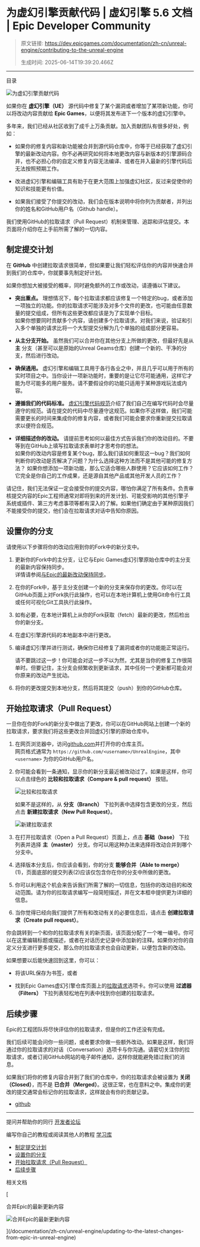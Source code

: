 # 为虚幻引擎贡献代码 | 虚幻引擎 5.6 文档 | Epic Developer Community

> 原文链接: https://dev.epicgames.com/documentation/zh-cn/unreal-engine/contributing-to-the-unreal-engine
> 
> 生成时间: 2025-06-14T19:39:20.466Z

---

目录

![为虚幻引擎贡献代码](https://dev.epicgames.com/community/api/documentation/image/eeddab35-49e5-426e-9c54-9735870861a5?resizing_type=fill&width=1920&height=335)

如果你在 **虚幻引擎（UE）** 源代码中修复了某个漏洞或者增加了某项新功能，你可以将改动内容贡献给 **Epic Games**，以便将其发布进下一个版本的虚幻引擎中。

多年来，我们已经从社区收到了成千上万条贡献。加入贡献团队有很多好处，例如：

-   如果你的修复内容和新功能被合并到源代码仓库中，你等于已经获取了虚幻引擎的最新改动内容。你不必再研究如何将本地更改内容与新版本的引擎源码合并，也不必担心你的自定义修复内容无法编译、或者在并入最新的引擎代码后无法按照预期工作。
    
-   改进虚幻引擎和编辑工具有助于在更大范围上加强虚幻社区，反过来促使你的知识和技能更有价值。
    
-   如果我们接受了你提交的改动，我们会在版本说明中将你列为贡献者，并列出你的姓名和GitHub用户名（Github handle）。
    

我们使用GitHub的拉取请求（Pull Request）机制来管理、追踪和评估提交。本页面将介绍你在上手前所需了解的一切内容。

## 制定提交计划

在 **GitHub** 中创建拉取请求很简单，但如果要让我们轻松评估你的内容并快速合并到我们的仓库中，你就要事先制定好计划。

如果你想加大被接受的概率，同时避免额外的工作或改动，请遵循以下建议。

-   **突出重点。** 理想情况下，每个拉取请求都应该修复一个特定的bug，或者添加一项独立的功能。你的拉取请求可能涉及对多个文件的更改，也可能由任意数量的提交组成，但所有这些更改都应该是为了实现单个目标。  
    如果你想要同时贡献多个内容，请创建多个拉取请求。对我们来说，验证和引入多个单独的请求比将一个大型提交分解为几个单独的组成部分更容易。
    
-   **从主分支开始。** 虽然我们可以合并你在其他分支上所做的更改，但最好先是从 **主** 分支（甚至可以是原始的Unreal Geams仓库）创建一个新的、干净的分支，然后进行改动。
    
-   **确保通用。** 虚幻引擎和编辑工具用于各行各业之中，并且几乎可以用于所有的实时项目之中。当你设计一项新功能时，重要的是让它尽可能通用，这样它才能为尽可能多的用户服务。请不要假设你的功能只适用于某种游戏玩法或内容。
    
-   **遵循我们的代码标准。** [虚幻引擎代码规范](/documentation/zh-cn/unreal-engine/epic-cplusplus-coding-standard-for-unreal-engine)介绍了我们自己在编写代码时会尽量遵守的规范。请在提交的代码中尽量遵守这规范。如果你不这样做，我们可能需要更长的时间来集成你的修复内容，或者我们可能会要求你重新提交拉取请求以便符合规范。
    
-   **详细描述你的改动。** 请提前思考如何以最佳方式告诉我们你的改动目的。不要等到在GitHub上填写拉取请求表单时才思考你的想法。  
    如果你的改动内容是修复某个bug，那么我们该如何重现这一bug？我们如何判断你的改动是否解决了问题？为什么选择这种方法而不是其他可能的修复方法？ 如果你想添加一项新功能，那么它适合哪些人群使用？它应该如何工作？它完全是你自己的工作成果，还是源自其他产品或其他开发人员的工作？ 
    

请记住，我们无法保证一定会接受你的提交内容，哪怕你满足了所有条件。负责审核提交内容的Epic工程师通常对即将到来的开发计划、可能受影响的其他引擎子系统或插件、第三方考虑事项等都有深入的了解。如果他们确定由于某种原因我们不能接受你的提交，他们会在拉取请求对话中告知你原因。

## 设置你的分支

请使用以下步骤将你的改动应用到你的Fork中的新分支中。

1.  更新你的Fork中的主分支，让它与Epic Games虚幻引擎原始仓库中的主分支的最新内容保持同步。  
    详情请参阅[与Epic的最新改动保持同步](/documentation/zh-cn/unreal-engine/updating-to-the-latest-changes-from-epic-in-unreal-engine)。
    
2.  在你的Fork中，基于主分支创建一个新的分支来保存你的更改。你可以在GitHub页面上对Fork执行此操作，也可以在本地计算机上使用Git命令行工具或任何可视化Git工具执行此操作。
    
3.  如有必要，在本地计算机上从你的Fork获取（fetch）最新的更改，然后检出你的新分支。
    
4.  在虚幻引擎源代码的本地副本中进行更改。
    
5.  编译虚幻引擎并进行测试，确保你已经修复了漏洞或者你的功能能正常运行。
    
    请不要跳过这一步！你可能会对这一步不以为然，尤其是当你的修复工作很简单时。但要记住，主分支会频繁收到更新请求，其中任何一个更新都可能会对你原来的改动产生扰动。
    
6.  将你的更改提交到本地分支，然后将其提交（push）到你的GitHub仓库。
    

## 开始拉取请求（Pull Request）

一旦你在你的Fork的新分支中做出了更改，你可以在GitHub网站上创建一个新的拉取请求，要求我们将这些更改合并回虚幻引擎的原始仓库中。

1.  在网页浏览器中，访问[github.com](http://www.github.com)并打开你的仓库主页。  
    网页格式通常为 `https://github.com/<username>/UnrealEngine`，其中 `<username>` 为你的GitHub用户名。
    
2.  你可能会看到一条通知，显示你的新分支最近被改动过了。如果是这样，你可以点击绿色的 **比较和拉取请求（Compare & pull request）** 按钮。
    
    ![比较和拉取请求](https://d1iv7db44yhgxn.cloudfront.net/documentation/images/14bc2793-0b1d-481c-83e6-86b9dc8c7b60/contributing-github-1-recent.png "Compare and pull request")
    
    如果不是这样的，从 **分支（Branch）** 下拉列表中选择包含更改的分支，然后点击 **新建拉取请求（New Pull Request）**。
    
    ![新建拉取请求](https://d1iv7db44yhgxn.cloudfront.net/documentation/images/2eaf04ab-1a4e-4e42-aa07-56279bd4899d/contributing-github-2-new-pr.png "New pull request")
3.  在打开拉取请求（Open a Pull Request）页面上，点击 **基础（base）** 下拉列表并选择 **主（master）** 分支。你可以用这种办法来选择将改动合并到哪个分支中。
    
4.  选择版本分支后，你应该会看到，你的分支 **能够合并（Able to merge）** (1)，页面底部的提交列表(2)应该仅包含你在你的分支中所做的更改。
    
5.  你可以利用这个机会来告诉我们所需了解的一切信息，包括你的改动目的和改动范围。请为你的拉取请求编写一段简短描述，并在文本框中提供更为详细的信息。
    
6.  当你觉得已经向我们提供了所有和改动有关的必要信息后，请点击 **创建拉取请求（Create pull request）**。
    

你会跳转到一个和你的拉取请求有关的新页面，该页面分配了一个唯一编号。你可以在这里编辑标题或描述，或者在对话历史记录中添加新的注释。如果你对你的自定义分支进行更多提交，那么你的拉取请求也会自动更新，以便包含新的改动。

如果想要以后能快速回到这里，你可以：

-   将该URL保存为书签，或者
    
-   找到Epic Games虚幻引擎仓库页面上的[拉取请求](https://github.com/EpicGames/UnrealEngine/pulls)选项卡。你可以使用 **过滤器（Filters）** 下拉列表轻松地在列表中找到你创建的拉取请求。
    

## 后续步骤

Epic的工程团队将尽快评估你的拉取请求，但是你的工作还没有完成。

我们后续可能会问你一些问题，或者要求你做一些额外改动。如果是这样，我们将通过你的拉取请求的对话（Conversation）选项卡与你沟通。请密切关注你的拉取请求，或者订阅GitHub网站的电子邮件通知，这样你就能避免错过我们的消息。

如果我们将你的修复内容合并到了我们的仓库中，你的拉取请求会被设置为 **关闭（Closed）**，而不是 **已合并（Merged）**。这很正常，也在意料之中。集成你的更改的提交通常会标记你的拉取请求，这样就会有你的贡献记录。

-   [github](https://dev.epicgames.com/community/search?query=github)

* * *

提问并帮助你的同行 [开发者论坛](https://forums.unrealengine.com/categories?tag=unreal-engine)

编写你自己的教程或阅读其他人的教程 [学习库](https://dev.epicgames.com/community/unreal-engine/learning)

-   [制定提交计划](/documentation/zh-cn/unreal-engine/contributing-to-the-unreal-engine#%E5%88%B6%E5%AE%9A%E6%8F%90%E4%BA%A4%E8%AE%A1%E5%88%92)
-   [设置你的分支](/documentation/zh-cn/unreal-engine/contributing-to-the-unreal-engine#%E8%AE%BE%E7%BD%AE%E4%BD%A0%E7%9A%84%E5%88%86%E6%94%AF)
-   [开始拉取请求（Pull Request）](/documentation/zh-cn/unreal-engine/contributing-to-the-unreal-engine#%E5%BC%80%E5%A7%8B%E6%8B%89%E5%8F%96%E8%AF%B7%E6%B1%82%EF%BC%88pullrequest%EF%BC%89)
-   [后续步骤](/documentation/zh-cn/unreal-engine/contributing-to-the-unreal-engine#%E5%90%8E%E7%BB%AD%E6%AD%A5%E9%AA%A4)

相关文档

[

合并Epic的最新更新内容

![合并Epic的最新更新内容](https://dev.epicgames.com/community/api/documentation/image/5f013208-3200-4180-b85c-12372b1aa4dc?resizing_type=fit&width=160&height=92)

](/documentation/zh-cn/unreal-engine/updating-to-the-latest-changes-from-epic-in-unreal-engine)
